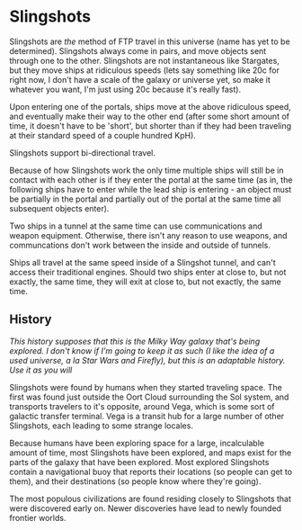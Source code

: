 # Slingshots

Slingshots are *the* method of FTP travel in this universe (name has yet to
be determined). Slingshots always come in pairs, and move objects sent
through one to the other. Slingshots are not instantaneous like Stargates,
but they move ships at ridiculous speeds (lets say something like 20c for
right now, I don't have a scale of the galaxy or universe yet, so make it
whatever you want, I'm just using 20c because it's really fast).

Upon entering one of the portals, ships move at the above ridiculous speed,
and eventually make their way to the other end (after some short amount of
time, it doesn't have to be 'short', but shorter than if they had been
traveling at their standard speed of a couple hundred KpH).

Slingshots support bi-directional travel.

Because of how Slingshots work the only time multiple ships will still be in
contact with each other is if they enter the portal at the same time (as in,
the following ships have to enter while the lead ship is entering - an
object must be partially in the portal and partially out of the portal at
the same time all subsequent objects enter).

Two ships in a tunnel at the same time can use communications and weapon 
equipment. Otherwise, there isn't any reason to use weapons, and 
communcations don't work between the inside and outside of tunnels.

Ships all travel at the same speed inside of a Slingshot tunnel, and can't 
access their traditional engines. Should two ships enter at close to, but 
not exactly, the same time, they will exit at close to, but not exactly, the
same time.


## History

*This history supposes that this is the Milky Way galaxy that's being
explored. I don't know if I'm going to keep it as such (I like the idea of a
used universe, a la Star Wars and Firefly), but this is an adaptable history.
Use it as you will*

Slingshots were found by humans when they started traveling space. The first
was found just outside the Oort Cloud surrounding the Sol system, and
transports travelers to it's opposite, around Vega, which is some sort of
galactic transfer terminal. Vega is a transit hub for a large number of other
Slingshots, each leading to some strange locales.

Because humans have been exploring space for a large, incalculable amount
of time, most Slingshots have been explored, and maps exist for the parts of
the galaxy that have been explored. Most explored Slingshots contain a
navigational buoy that reports their locations (so people can get to them),
and their destinations (so people know where they're going).

The most populous civilizations are found residing closely to Slingshots that
were discovered early on. Newer discoveries have lead to newly founded
frontier worlds.